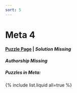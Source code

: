 ```yaml
---
sort: 5
---
```


# Meta 4

#### [Puzzle Page](4-p.pdf) | *Solution Missing*
#### *Authorship Missing*

##### Puzzles in Meta:
{% include list.liquid all=true %}